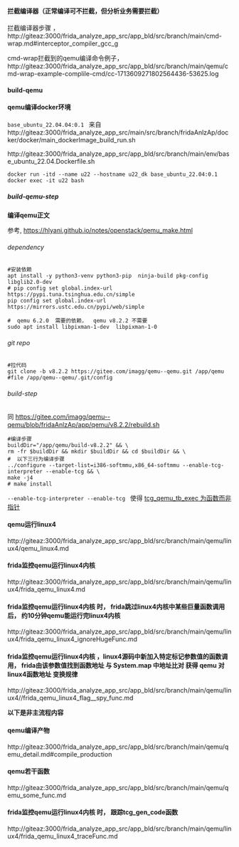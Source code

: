 
#### 拦截编译器（正常编译可不拦截，但分析业务需要拦截）

拦截编译器步骤 ， http://giteaz:3000/frida_analyze_app_src/app_bld/src/branch/main/cmd-wrap.md#interceptor_compiler_gcc_g


cmd-wrap拦截到的qemu编译命令例子，  http://giteaz:3000/frida_analyze_app_src/app_bld/src/branch/main/qemu/cmd-wrap-example-complile-cmd/cc-1713609271802564436-53625.log



#### build-qemu


#### qemu编译docker环境

```base_ubuntu_22.04.04:0.1 ``` 来自 http://giteaz:3000/frida_analyze_app_src/main/src/branch/fridaAnlzAp/docker/docker/main_dockerImage_build_run.sh

http://giteaz:3000/frida_analyze_app_src/app_bld/src/branch/main/env/base_ubuntu_22.04.Dockerfile.sh

```shell
docker run -itd --name u22 --hostname u22_dk base_ubuntu_22.04:0.1
docker exec -it u22 bash
```

##### build-qemu-step

**编译qemu正文**

参考, https://hlyani.github.io/notes/openstack/qemu_make.html

###### dependency
```shell
#安装依赖
apt install -y python3-venv python3-pip  ninja-build pkg-config libglib2.0-dev
# pip config set global.index-url https://pypi.tuna.tsinghua.edu.cn/simple
pip config set global.index-url https://mirrors.ustc.edu.cn/pypi/web/simple

#  qemu 6.2.0  需要的依赖，  qemu v8.2.2 不需要
sudo apt install libpixman-1-dev  libpixman-1-0  
```

###### git repo
```shell
#拉代码
git clone -b v8.2.2 https://gitee.com/imagg/qemu--qemu.git /app/qemu
#file /app/qemu--qemu/.git/config
```

###### build-step
同 https://gitee.com/imagg/qemu--qemu/blob/fridaAnlzAp/app/qemu/v8.2.2/rebuild.sh

```shell
#编译步骤
buildDir="/app/qemu/build-v8.2.2" && \
rm -fr $buildDir && mkdir $buildDir && cd $buildDir && \
#  以下三行为编译步骤
../configure --target-list=i386-softmmu,x86_64-softmmu --enable-tcg-interpreter --enable-tcg && \ 
make -j4
# make install

```


```--enable-tcg-interpreter --enable-tcg ``` 使得   [tcg_qemu_tb_exec 为函数而非指针](http://giteaz:3000/frida_analyze_app_src/app_bld/src/branch/main/qemu/qemu_tcg_qemu_tb_exec.md)


#### qemu运行linux4

http://giteaz:3000/frida_analyze_app_src/app_bld/src/branch/main/qemu/linux4/qemu_linux4.md


#### frida监控qemu运行linux4内核
http://giteaz:3000/frida_analyze_app_src/app_bld/src/branch/main/qemu/linux4/frida_qemu_linux4.md


#### frida监控qemu运行linux4内核 时，  frida跳过linux4内核中某些巨量函数调用 后， 约10分钟qemu能运行完linux4内核

http://giteaz:3000/frida_analyze_app_src/app_bld/src/branch/main/qemu/linux4/frida_qemu_linux4_ignoreHugeFunc.md


#### frida监控qemu运行linux4内核 ，linux4源码中新加入特定标记参数值的函数调用， frida由该参数值找到函数地址 与 System.map 中地址比对 获得 qemu 对 linux4函数地址 变换规律

http://giteaz:3000/frida_analyze_app_src/app_bld/src/branch/main/qemu/linux4//frida_qemu_linux4_flag__spy_func.md

**以下是非主流程内容**

#### qemu编译产物

http://giteaz:3000/frida_analyze_app_src/app_bld/src/branch/main/qemu/qemu_detail.md#compile_production


#### qemu若干函数
http://giteaz:3000/frida_analyze_app_src/app_bld/src/branch/main/qemu/qemu_some_func.md


#### frida监控qemu运行linux4内核 时，   跟踪tcg_gen_code函数
http://giteaz:3000/frida_analyze_app_src/app_bld/src/branch/main/qemu/linux4/frida_qemu_linux4_traceFunc.md
